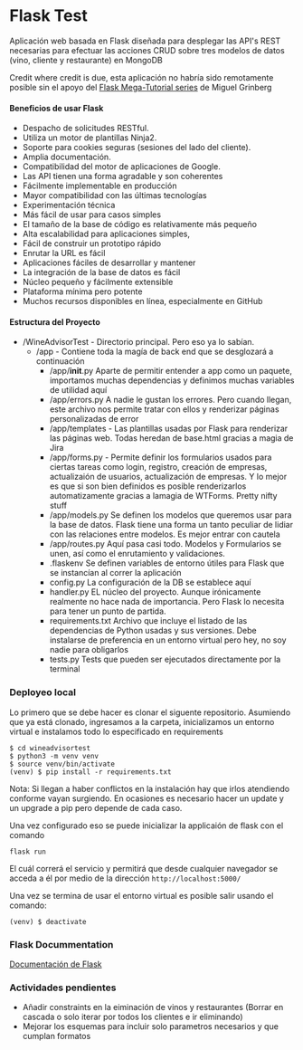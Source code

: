 # Flask Test
Aplicación web basada en Flask diseñada para desplegar las API's REST necesarias para efectuar las acciones CRUD sobre tres modelos de datos (vino, cliente y restaurante) en MongoDB

Credit where credit is due, esta aplicación no habría sido remotamente posible sin el apoyo del [Flask Mega-Tutorial series](https://blog.miguelgrinberg.com/post/the-flask-mega-tutorial-part-i-hello-world) de Miguel Grinberg

#### Beneficios de usar Flask
- Despacho de solicitudes RESTful.
- Utiliza un motor de plantillas Ninja2.
- Soporte para cookies seguras (sesiones del lado del cliente).
- Amplia documentación.
- Compatibilidad del motor de aplicaciones de Google.
- Las API tienen una forma agradable y son coherentes
- Fácilmente implementable en producción
- Mayor compatibilidad con las últimas tecnologías
- Experimentación técnica
- Más fácil de usar para casos simples
- El tamaño de la base de código es relativamente más pequeño
- Alta escalabilidad para aplicaciones simples,
- Fácil de construir un prototipo rápido
- Enrutar la URL es fácil
- Aplicaciones fáciles de desarrollar y mantener
- La integración de la base de datos es fácil
- Núcleo pequeño y fácilmente extensible
- Plataforma mínima pero potente
- Muchos recursos disponibles en línea, especialmente en GitHub

#### Estructura del Proyecto
- /WineAdvisorTest - Directorio principal. Pero eso ya lo sabían.
    - /app - Contiene toda la magía de back end que se desglozará a continuación
        - /app/__init__.py Aparte de permitir entender a app como un paquete, importamos muchas dependencias y definimos muchas variables de utilidad aquí
        - /app/errors.py A nadie le gustan los errores. Pero cuando llegan, este archivo nos permite tratar con ellos y renderizar páginas personalizadas de error 
        - /app/templates - Las plantillas usadas por Flask para renderizar las páginas web. Todas heredan de base.html gracias a magia de Jira
        - /app/forms.py - Permite definir los formularios usados para ciertas tareas como login, registro, creación de empresas, actualizaión de usuarios, actualización de empresas. Y lo mejor es que si son bien definidos es posible renderizarlos automatizamente gracias a lamagia de WTForms. Pretty nifty stuff
        - /app/models.py Se definen los modelos que queremos usar para la base de datos. Flask tiene una forma un tanto peculiar de lidiar con las relaciones entre modelos. Es mejor entrar con cautela
        - /app/routes.py Aquí pasa casi todo. Modelos y Formularios se unen, así como el enrutamiento y validaciones. 
        - .flaskenv Se definen variables de entorno útiles para Flask que se instancían al correr la aplicación
        - config.py La configuración de la DB se establece aquí
        - handler.py EL núcleo del proyecto. Aunque irónicamente realmente no hace nada de importancia. Pero Flask lo necesita para tener un punto de partida.
        - requirements.txt Archivo que incluye el listado de las dependencias de Python usadas y sus versiones. Debe instalarse de preferencia en un entorno virtual pero hey, no soy nadie para obligarlos
        - tests.py Tests que pueden ser ejecutados directamente por la terminal


### Deployeo local

Lo primero que se debe hacer es clonar el siguente repositorio. Asumiendo que ya está clonado, ingresamos a la carpeta, inicializamos un entorno virtual e instalamos todo lo especificado en requirements
```
$ cd wineadvisortest
$ python3 -m venv venv
$ source venv/bin/activate
(venv) $ pip install -r requirements.txt
```

Nota: Si llegan a haber conflictos en la instalación hay que irlos atendiendo conforme vayan surgiendo. En ocasiones es necesario hacer un update y un upgrade a pip pero depende de cada caso.


Una vez configurado eso se puede inicializar la applicaión de flask con el comando 
```
flask run
```

El cuál correrá el servicio y permitirá que desde cualquier navegador se acceda a él por medio de la dirección `http://localhost:5000/`

Una vez se termina de usar el entorno virtual es posible salir usando el comando:
```
(venv) $ deactivate
```



### Flask Docummentation
[Documentación de Flask](https://flask.palletsprojects.com/en/2.0.x/)


### Actividades pendientes
- Añadir constraints en la eiminación de vinos y restaurantes (Borrar en cascada o solo iterar por todos los clientes e ir eliminando)
- Mejorar los esquemas para incluir solo parametros necesarios y que cumplan formatos
